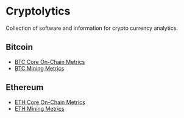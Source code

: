 # Cryptolytics
Collection of software and information for crypto currency analytics.

## Bitcoin 
- [BTC Core On-Chain Metrics](https://studio.glassnode.com/dashboards/btc-core-on-chain)
- [BTC Mining Metrics](https://studio.glassnode.com/dashboards/btc-miners)

## Ethereum
- [ETH Core On-Chain Metrics](https://studio.glassnode.com/dashboards/eth-core-on-chain)
- [ETH Mining Metrics](https://studio.glassnode.com/dashboards/eth-miners)